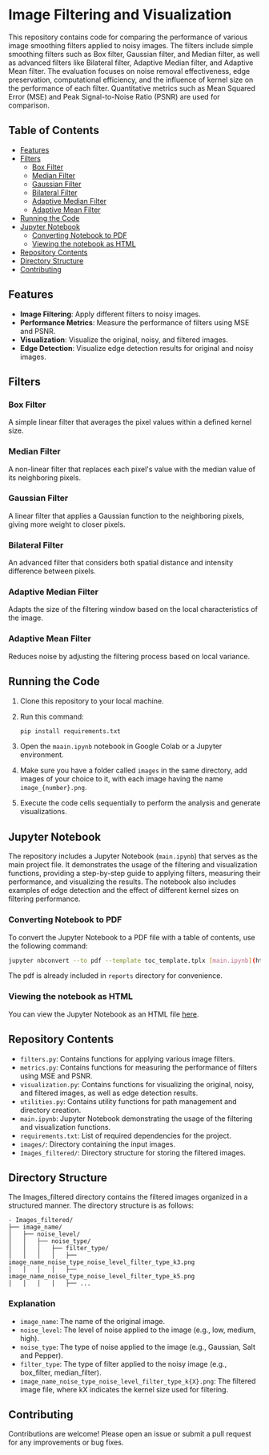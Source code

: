 # Image Filtering and Visualization

This repository contains code for comparing the performance of various image smoothing filters applied to noisy images. The filters include simple smoothing filters such as Box filter, Gaussian filter, and Median filter, as well as advanced filters like Bilateral filter, Adaptive Median filter, and Adaptive Mean filter. The evaluation focuses on noise removal effectiveness, edge preservation, computational efficiency, and the influence of kernel size on the performance of each filter. Quantitative metrics such as Mean Squared Error (MSE) and Peak Signal-to-Noise Ratio (PSNR) are used for comparison.

## Table of Contents
- [Features](#features)
- [Filters](#filters)
  - [Box Filter](#box-filter)
  - [Median Filter](#median-filter)
  - [Gaussian Filter](#gaussian-filter)
  - [Bilateral Filter](#bilateral-filter)
  - [Adaptive Median Filter](#adaptive-median-filter)
  - [Adaptive Mean Filter](#adaptive-mean-filter)
- [Running the Code](#running-the-code)
- [Jupyter Notebook](#jupyter-notebook)
  - [Converting Notebook to PDF](#converting-notebook-to-pdf)
  - [Viewing the notebook as HTML](viewing-the-notebook-as-html)
- [Repository Contents](#repository-contents)
- [Directory Structure](#directory-structure)
- [Contributing](#contributing)

## Features

- **Image Filtering**: Apply different filters to noisy images.
- **Performance Metrics**: Measure the performance of filters using MSE and PSNR.
- **Visualization**: Visualize the original, noisy, and filtered images.
- **Edge Detection**: Visualize edge detection results for original and noisy images.

## Filters

### Box Filter
A simple linear filter that averages the pixel values within a defined kernel size.

### Median Filter
A non-linear filter that replaces each pixel's value with the median value of its neighboring pixels.

### Gaussian Filter
A linear filter that applies a Gaussian function to the neighboring pixels, giving more weight to closer pixels.

### Bilateral Filter
An advanced filter that considers both spatial distance and intensity difference between pixels.

### Adaptive Median Filter
Adapts the size of the filtering window based on the local characteristics of the image.

### Adaptive Mean Filter
Reduces noise by adjusting the filtering process based on local variance.


## Running the Code

1.  Clone this repository to your local machine.
2.  Run this command:
   
    ```bash
    pip install requirements.txt
    ```
3.  Open the `maain.ipynb` notebook in Google Colab or a Jupyter environment.
  
5.  Make sure you have a folder called `images` in the same directory, add images of your choice to it,
    with each image having the name `image_{number}.png`.
    
6.  Execute the code cells sequentially to perform the analysis and generate visualizations.

## Jupyter Notebook

The repository includes a Jupyter Notebook (`main.ipynb`) that serves as the main project file. It demonstrates the usage of the filtering and visualization functions, providing a step-by-step guide to applying filters, measuring their performance, and visualizing the results. The notebook also includes examples of edge detection and the effect of different kernel sizes on filtering performance.

### Converting Notebook to PDF
To convert the Jupyter Notebook to a PDF file with a table of contents, use the following command:

   ```bash
   jupyter nbconvert --to pdf --template toc_template.tplx [main.ipynb](http://_vscodecontentref_/0)
   ```
The pdf is already included in `reports` directory for convenience.

### Viewing the notebook as HTML

You can view the Jupyter Notebook as an HTML file [here](https://raw.githack.com/yazan6546/Comparing-Simple-Smoothing-Filters-with-Advanced-Filters-on-Noisy-Images/main/report/Comparing-Simple-Smoothing-Filters-with-Advanced-Filters-on-Noisy-Images.html).

## Repository Contents

- `filters.py`: Contains functions for applying various image filters.
- `metrics.py`: Contains functions for measuring the performance of filters using MSE and PSNR.
- `visualization.py`: Contains functions for visualizing the original, noisy, and filtered images, as well as edge detection results.
- `utilities.py`: Contains utility functions for path management and directory creation.
- `main.ipynb`: Jupyter Notebook demonstrating the usage of the filtering and visualization functions.
- `requirements.txt`: List of required dependencies for the project.
- `images/`: Directory containing the input images.
- `Images_filtered/`: Directory structure for storing the filtered images.

## Directory Structure

The Images_filtered directory contains the filtered images organized in a structured manner. The directory structure is as follows:

    - Images_filtered/
    ├── image_name/
    │   ├── noise_level/
    │   │   ├── noise_type/
    │   │   │   ├── filter_type/
    │   │   │   │   ├── image_name_noise_type_noise_level_filter_type_k3.png
    │   │   │   │   ├── image_name_noise_type_noise_level_filter_type_k5.png
    │   │   │   │   ├── ...

### Explanation
- `image_name`: The name of the original image.
- `noise_level`: The level of noise applied to the image (e.g., low, medium, high).
- `noise_type`: The type of noise applied to the image (e.g., Gaussian, Salt and Pepper).
- `filter_type`: The type of filter applied to the noisy image (e.g., box_filter, median_filter).
- `image_name_noise_type_noise_level_filter_type_k{X}.png`: The filtered image file, where kX indicates the kernel size used for filtering.

## Contributing
Contributions are welcome! Please open an issue or submit a pull request for any improvements or bug fixes.
